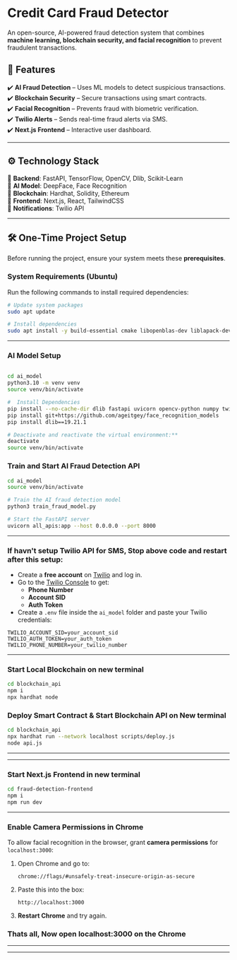 # **Credit Card Fraud Detector**  
An open-source, AI-powered fraud detection system that combines **machine learning, blockchain security, and facial recognition** to prevent fraudulent transactions.

## **📌 Features**
✔️ **AI Fraud Detection** – Uses ML models to detect suspicious transactions.  
✔️ **Blockchain Security** – Secure transactions using smart contracts.  
✔️ **Facial Recognition** – Prevents fraud with biometric verification.  
✔️ **Twilio Alerts** – Sends real-time fraud alerts via SMS.  
✔️ **Next.js Frontend** – Interactive user dashboard.  

---

## **⚙️ Technology Stack**
🔹 **Backend**: FastAPI, TensorFlow, OpenCV, Dlib, Scikit-Learn  
🔹 **AI Model**: DeepFace, Face Recognition  
🔹 **Blockchain**: Hardhat, Solidity, Ethereum  
🔹 **Frontend**: Next.js, React, TailwindCSS  
🔹 **Notifications**: Twilio API  

---

## **🛠️ One-Time Project Setup**
Before running the project, ensure your system meets these **prerequisites**.

### **System Requirements (Ubuntu)**
Run the following commands to install required dependencies:  
```sh
# Update system packages
sudo apt update

# Install dependencies
sudo apt install -y build-essential cmake libopenblas-dev liblapack-dev libx11-dev libgtk-3-dev python3.10
```

---

### **AI Model Setup**

```sh

cd ai_model
python3.10 -m venv venv
source venv/bin/activate

#  Install Dependencies
pip install --no-cache-dir dlib fastapi uvicorn opencv-python numpy twilio joblib pandas pillow scikit-learn python-dotenv deepface tensorflow-cpu tf-keras python-multipart
pip install git+https://github.com/ageitgey/face_recognition_models
pip install dlib==19.21.1

# Deactivate and reactivate the virtual environment:**
deactivate
source venv/bin/activate
```


### **Train and Start AI Fraud Detection API**
```sh
cd ai_model
source venv/bin/activate

# Train the AI fraud detection model
python3 train_fraud_model.py

# Start the FastAPI server
uvicorn all_apis:app --host 0.0.0.0 --port 8000
```

---

### If havn't setup Twilio API for SMS, Stop above code and restart after this setup:
- Create a **free account** on [Twilio](https://twilio.com/) and log in.  
- Go to the [Twilio Console](https://console.twilio.com/) to get:  
  - **Phone Number**  
  - **Account SID**  
  - **Auth Token**  
- Create a `.env` file inside the `ai_model` folder and paste your Twilio credentials:
```env
TWILIO_ACCOUNT_SID=your_account_sid
TWILIO_AUTH_TOKEN=your_auth_token
TWILIO_PHONE_NUMBER=your_twilio_number
```

---


### **Start Local Blockchain on new terminal**
```sh
cd blockchain_api
npm i 
npx hardhat node
```

### **Deploy Smart Contract & Start Blockchain API on New terminal**
```sh
cd blockchain_api
npx hardhat run --network localhost scripts/deploy.js
node api.js
```

---

---

### **Start Next.js Frontend in new terminal**
```sh
cd fraud-detection-frontend
npm i
npm run dev
```
---

### **Enable Camera Permissions in Chrome**
To allow facial recognition in the browser, grant **camera permissions** for `localhost:3000`:

1. Open Chrome and go to:  
   ```
   chrome://flags/#unsafely-treat-insecure-origin-as-secure
   ```
2. Paste this into the box:  
   ```
   http://localhost:3000
   ```
3. **Restart Chrome** and try again.

### Thats all, Now open localhost:3000 on the Chrome

---
---
<!-- 
## **🛠️ Contribution Guide**
Want to improve this project? Contributions are welcome! 🎉  

### **🔹 Fork & Clone the Repository**
```sh
git clone https://github.com/aakash4dev/credit-card-fraud-detector.git
cd credit-card-fraud-detector
```

### **🔹 Create a New Branch**
```sh
git checkout -b feature-your-feature-name
```

### **🔹 Make Changes & Commit**
```sh
git add .
git commit -m "Added new feature"
```

### **🔹 Push Changes & Open a Pull Request**
```sh
git push origin feature-your-feature-name
```
Go to **GitHub** and submit a **Pull Request (PR).** 🚀

---

## **📜 License**
This project is **open-source** under the **MIT License**. Feel free to use, modify, and distribute. -->

